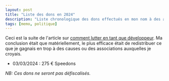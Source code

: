 ```yaml
---
layout: post
title: "Liste des dons en 2024"
description: "Liste chronologique des dons effectués en mon nom à des assos"
tags: [memo, politique]
---
```


Ceci est la suite de l'article sur [comment lutter en tant que développeur](https://blog.lamarque.tech/Faire-la-gr%C3%A8ve-en-tant-que-d%C3%A9veloppeur/). 
Ma conclusion était que matériellement, le plus efficace était de redistribuer ce que je gagnais en trop à des causes ou
des associations auxquelles je croyais. 

* 03/03/2024 : 275 € Speedons


*NB: Ces dons ne seront pas défiscalisés.*
